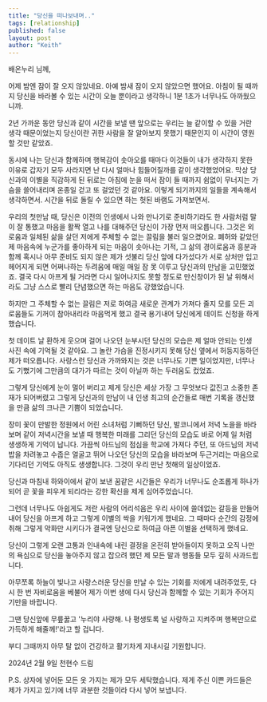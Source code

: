 ```yaml
---
title: "당신을 떠나보내며.."
tags: [relationship]
published: false
layout: post
author: "Keith"
---
```


배온누리 님께,

어제 밤엔 잠이 잘 오지 않았네요. 아예 밤새 잠이 오지 않았으면 했어요. 아침이 될 때까지 당신을 바라볼 수 있는 시간이 오늘 뿐이라고 생각하니 1분 1초가 너무나도 아까웠으니까. 

2년 가까운 동안 당신과 같이 시간을 보낼 땐 앞으로는 우리는 늘 같이할 수 있을 거란 생각 때문이었는지 당신이란 귀한 사람을 잘 알아보지 못했기 때문인지 이 시간이 영원할 것만 같았죠.

동시에 나는 당신과 함께하며 행복감이 솟아오를 때마다 이것들이 내가 생각하지 못한 이유로 갑자기 모두 사라지면 난 다시 얼마나 힘들어질까를 같이 생각했었어요. 
막상 당신과의 이별을 직감하게 된 뒤로는 아침에 눈을 떠서 잠이 들 때까지 쉼없이 무너지는 가슴을 쓸어내리며 온종일 걷고 또 걸었던 것 같아요. 
이렇게 되기까지의 일들을 계속해서 생각하면서. 시간을 뒤로 돌릴 수 있으면 하는 헛된 바램도 가져보면서. 

우리의 첫만남 때, 당신은 이전의 인생에서 나와 만나기로 준비하기라도 한 사람처럼 말이 잘 통했고 마음을 활짝 열고 나를 대해주던 당신이 가장 먼저 떠오릅니다.
그것은 외로움과 일체된 삶을 살던 저에게 주체할 수 없는 끌림을 불러 일으켰어요. 
폐허와 같았던 제 마음속에 누군가를 좋아하게 되는 마음이 솟아나는 기적, 그 삶의 경이로움과 흥분과 함께 혹시나 아무 준비도 되지 않은 제가 섯불리 당신 앞에 다가섰다가 
서로 상처만 입고 헤어지게 되면 어쩌나하는 두려움에 매일 매일 잠 못 이루고 당신과의 만남을 고민했었죠. 
결국 다시 아프게 될 거라면 다시 일어나지도 못할 정도로 만신창이가 된 날 위해서라도 그냥 스스로 빨리 단념했으면 하는 마음도 강했었습니다. 

하지만 그 주체할 수 없는 끌림은 저로 하여금 새로운 관계가 가져다 줄지 모를 모든 괴로움들도 기꺼이 참아내리라 마음먹게 했고 결국 용기내어 당신에게 데이트 신청을 하게 했습니다.

첫 데이트 날 환하게 웃으며 걸어 나오던 눈부시던 당신의 모습은 제 얼마 안되는 인생 사진 속에 기억될 것 같아요. 
그 놀란 가슴을 진정시키지 못해 당신 옆에서 허둥지둥하던 제가 떠오릅니다. 
사랑스런 당신과 가까와지는 것은 너무나도 기쁜 일이었지만, 너무나도 기뻤기에 그만큼의 대가가 따르는 것이 아닐까 하는 두러움도 컸었죠.

그렇게 당신에게 눈이 멀어 버리고 제게 당신은 세상 가장 그 무엇보다 값진고 소중한 존재가 되어버렸고 그렇게 당신과의 만남이 내 인생 최고의 순간들로 매번 기록을 갱신했을 만큼 삶의 크나큰 기쁨이 되었습니다. 

장미 꽃이 만발한 정원에서 어린 소녀처럼 기뻐하던 당신, 발코니에서 저녁 노을을 바라보며 같이 저녁시간을 보낼 때 행복한 미래를 그리던 당신의 모습도 바로 어제 일 처럼 생생하게 기억이 납니다. 
가끔씩 아드님의 점심을 학교에 가져다 주던, 또 아드님의 저녁 밥을 차려놓고 수줍은 얼굴고 뛰어 나오던 당신의 모습을 바라보며 두근거리는 마음으로 기다리던 기억도 아직도 생생합니다. 그것이 우리 만난 첫해의 일상이었죠.

당신과 마침내 하와이에서 같이 보낸 꿈같은 시간들은 우리가 너무나도 순조롭게 하나가 되어 곧 꽃을 피우게 되리라는 강한 확신을 제게 심어주었습니다. 

그런데 너무나도 아쉽게도 저란 사람의 어리석음은 우리 사이에 쓸데없는 갈등을 만들어내어 당신을 아프게 하고 그렇게 이별의 싹을 키워가게 했네요. 
그 때마다 순간의 감정에 취해 그렇게 악화만 시키다가 결국엔 당신으로 하여금 아픈 이별을 선택하게 했네요. 

당신이 그렇게 오랜 고통과 인내속에 내린 결정을 온전히 받아들이지 못하고 오직 나만의 욕심으로 당신을 놓아주지 않고 잡으려 했던 제 모든 말과 행동들 모두 깊히 사과드립니다. 

아무쪼록 하늘이 빛나고 사랑스러운 당신을 만날 수 있는 기회를 저에게 내려주었듯, 다시 한 번 자비로움을 베불어 제가 이번 생에 다시 당신과 함께할 수 있는 기회가 주어지기만을 바랍니다. 

그땐 당신앞에 무릎꿇고 '누리야 사량해. 나 평생토록 널 사랑하고 지켜주며 행복만으로 가득하게 해줄께!'라고 할 겁니다. 

부디 그때까지 아무 탈 없이 건강하고 활기차게 지내시길 기원합니다.

2024년 2월 9일
천현수 드림

P.S. 상자에 넣어둔 모든 옷 가지는 제가 모두 세탁했습니다. 제게 주신 이쁜 카드들은 제가 가지고 있기에 너무 과분한 것들이라 다시 넣어 보냅니다. 